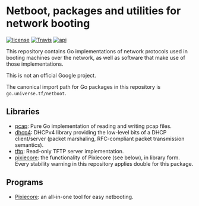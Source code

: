 # Netboot, packages and utilities for network booting

[![license](https://img.shields.io/github/license/google/netboot.svg?maxAge=2592000)](https://github.com/google/netboot/blob/master/LICENSE) [![Travis](https://img.shields.io/travis/google/netboot.svg?maxAge=2592000)](https://travis-ci.org/google/netboot)  [![api](https://img.shields.io/badge/api-unstable-red.svg)](https://godoc.org/go.universe.tf/netboot)

This repository contains Go implementations of network protocols used
in booting machines over the network, as well as software that make
use of those implementations.

This is not an official Google project.

The canonical import path for Go packages in this repository is `go.universe.tf/netboot`.

## Libraries

- [pcap](https://godoc.org/go.universe.tf/netboot/pcap): Pure Go implementation of reading and writing pcap files.
- [dhcp4](https://godoc.org/go.universe.tf/netboot/pcap): DHCPv4 library providing the low-level bits of a DHCP client/server (packet marshaling, RFC-compliant packet transmission semantics).
- [tftp](https://godoc.org/go.universe.tf/netboot/pcap): Read-only TFTP server implementation.
- [pixiecore](https://godoc.org/go.universe.tf/netboot/pixiecore): the functionality of Pixiecore (see below), in library form. Every stability warning in this repository applies double for this package.

## Programs

- [Pixiecore](https://github.com/google/netboot/tree/master/pixiecore): an all-in-one tool for easy netbooting.
